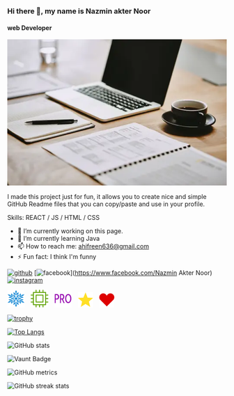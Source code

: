 ### Hi there 👋, my name is Nazmin akter Noor
#### web Developer
![web Developer](https://raw.githubusercontent.com/NazminNoor/NazminNoor/main/laptop.webp)

I made this project just for fun, it allows you to create nice and simple GitHub Readme files that you can copy/paste and use in your profile.

Skills:  REACT / JS / HTML / CSS

- 🔭 I’m currently working on this page. 
- 🌱 I’m currently learning Java 
- 📫 How to reach me: ahifreen636@gmail.com 
- ⚡ Fun fact: I think I'm funny 


[<img src='https://cdn.jsdelivr.net/npm/simple-icons@3.0.1/icons/github.svg' alt='github' height='40'>](https://github.com/NazminNoor)  [<img src='https://cdn.jsdelivr.net/npm/simple-icons@3.0.1/icons/facebook.svg' alt='facebook' height='40'>](https://www.facebook.com/Nazmin Akter Noor)  [<img src='https://cdn.jsdelivr.net/npm/simple-icons@3.0.1/icons/instagram.svg' alt='instagram' height='40'>](https://www.instagram.com/nazmin.noor13/)  

<a href='https://archiveprogram.github.com/'><img src='https://raw.githubusercontent.com/acervenky/animated-github-badges/master/assets/acbadge.gif' width='40' height='40'></a> <a href='https://docs.github.com/en/developers'><img src='https://raw.githubusercontent.com/acervenky/animated-github-badges/master/assets/devbadge.gif' width='40' height='40'></a> <a href='https://github.com/pricing'><img src='https://raw.githubusercontent.com/acervenky/animated-github-badges/master/assets/pro.gif' width='40' height='40'></a> <a href='https://stars.github.com/'><img src='https://raw.githubusercontent.com/acervenky/animated-github-badges/master/assets/starbadge.gif' width='35' height='35'></a> <a href='https://docs.github.com/en/github/supporting-the-open-source-community-with-github-sponsors'><img src='https://raw.githubusercontent.com/acervenky/animated-github-badges/master/assets/sponsorbadge.gif' width='35' height='35'></a> 

[![trophy](https://github-profile-trophy.vercel.app/?username=NazminNoor)](https://github.com/ryo-ma/github-profile-trophy)

[![Top Langs](https://github-readme-stats.vercel.app/api/top-langs/?username=NazminNoor)](https://github.com/anuraghazra/github-readme-stats)

![GitHub stats](https://github-readme-stats.vercel.app/api?username=NazminNoor&show_icons=true&count_private=true)  

![Vaunt Badge](https://api.vaunt.dev/v1/github/entities/NazminNoor/contributions?format=svg&private=true)  

![GitHub metrics](https://metrics.lecoq.io/NazminNoor)  

![GitHub streak stats](https://streak-stats.demolab.com/?user=NazminNoor)  

